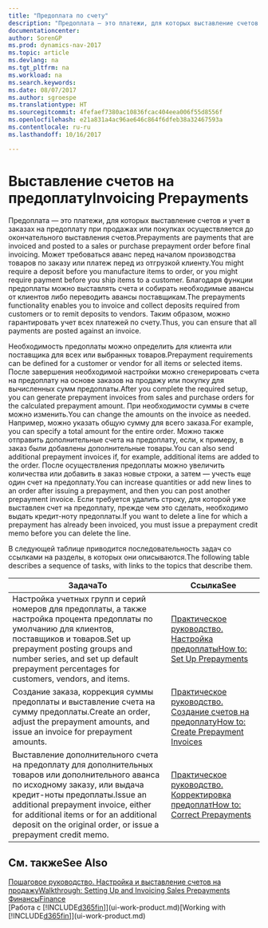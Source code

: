 ```yaml
---
title: "Предоплата по счету"
description: "Предоплата — это платежи, для которых выставление счетов и учет в заказах на предоплату при продажах или покупках осуществляется до окончательного выставления счетов. Может требоваться аванс перед началом производства товаров по заказу или платеж перед из отгрузкой клиенту. Благодаря функции предоплаты можно выставлять счета и собирать необходимые авансы от клиентов либо переводить авансы поставщикам. Таким образом, можно гарантировать учет всех платежей по счету."
documentationcenter: 
author: SorenGP
ms.prod: dynamics-nav-2017
ms.topic: article
ms.devlang: na
ms.tgt_pltfrm: na
ms.workload: na
ms.search.keywords: 
ms.date: 08/07/2017
ms.author: sgroespe
ms.translationtype: HT
ms.sourcegitcommit: 4fefaef7380ac10836fcac404eea006f55d8556f
ms.openlocfilehash: e21a831a4ac96ae646c864f6dfeb38a32467593a
ms.contentlocale: ru-ru
ms.lasthandoff: 10/16/2017

---
```

# <a name="invoicing-prepayments"></a><span data-ttu-id="f479a-106">Выставление счетов на предоплату</span><span class="sxs-lookup"><span data-stu-id="f479a-106">Invoicing Prepayments</span></span>
<span data-ttu-id="f479a-107">Предоплата — это платежи, для которых выставление счетов и учет в заказах на предоплату при продажах или покупках осуществляется до окончательного выставления счетов.</span><span class="sxs-lookup"><span data-stu-id="f479a-107">Prepayments are payments that are invoiced and posted to a sales or purchase prepayment order before final invoicing.</span></span> <span data-ttu-id="f479a-108">Может требоваться аванс перед началом производства товаров по заказу или платеж перед из отгрузкой клиенту.</span><span class="sxs-lookup"><span data-stu-id="f479a-108">You might require a deposit before you manufacture items to order, or you might require payment before you ship items to a customer.</span></span> <span data-ttu-id="f479a-109">Благодаря функции предоплаты можно выставлять счета и собирать необходимые авансы от клиентов либо переводить авансы поставщикам.</span><span class="sxs-lookup"><span data-stu-id="f479a-109">The prepayments functionality enables you to invoice and collect deposits required from customers or to remit deposits to vendors.</span></span> <span data-ttu-id="f479a-110">Таким образом, можно гарантировать учет всех платежей по счету.</span><span class="sxs-lookup"><span data-stu-id="f479a-110">Thus, you can ensure that all payments are posted against an invoice.</span></span>  

 <span data-ttu-id="f479a-111">Необходимость предоплаты можно определить для клиента или поставщика для всех или выбранных товаров.</span><span class="sxs-lookup"><span data-stu-id="f479a-111">Prepayment requirements can be defined for a customer or vendor for all items or selected items.</span></span> <span data-ttu-id="f479a-112">После завершения необходимой настройки можно сгенерировать счета на предоплату на основе заказов на продажу или покупку для вычисленных сумм предоплаты.</span><span class="sxs-lookup"><span data-stu-id="f479a-112">After you complete the required setup, you can generate prepayment invoices from sales and purchase orders for the calculated prepayment amount.</span></span> <span data-ttu-id="f479a-113">При необходимости суммы в счете можно изменить.</span><span class="sxs-lookup"><span data-stu-id="f479a-113">You can change the amounts on the invoice as needed.</span></span> <span data-ttu-id="f479a-114">Например, можно указать общую сумму для всего заказа.</span><span class="sxs-lookup"><span data-stu-id="f479a-114">For example, you can specify a total amount for the entire order.</span></span> <span data-ttu-id="f479a-115">Можно также отправить дополнительные счета на предоплату, если, к примеру, в заказ были добавлены дополнительные товары.</span><span class="sxs-lookup"><span data-stu-id="f479a-115">You can also send additional prepayment invoices if, for example, additional items are added to the order.</span></span> <span data-ttu-id="f479a-116">После осуществления предоплаты можно увеличить количества или добавить в заказ новые строки, а затем — учесть еще один счет на предоплату.</span><span class="sxs-lookup"><span data-stu-id="f479a-116">You can increase quantities or add new lines to an order after issuing a prepayment, and then you can post another prepayment invoice.</span></span> <span data-ttu-id="f479a-117">Если требуется удалить строку, для которой уже выставлен счет на предоплату, прежде чем это сделать, необходимо выдать кредит-ноту предоплаты.</span><span class="sxs-lookup"><span data-stu-id="f479a-117">If you want to delete a line for which a prepayment has already been invoiced, you must issue a prepayment credit memo before you can delete the line.</span></span>  

 <span data-ttu-id="f479a-118">В следующей таблице приводится последовательность задач со ссылками на разделы, в которых они описываются.</span><span class="sxs-lookup"><span data-stu-id="f479a-118">The following table describes a sequence of tasks, with links to the topics that describe them.</span></span>

|<span data-ttu-id="f479a-119">**Задача**</span><span class="sxs-lookup"><span data-stu-id="f479a-119">**To**</span></span>|<span data-ttu-id="f479a-120">**Ссылка**</span><span class="sxs-lookup"><span data-stu-id="f479a-120">**See**</span></span>|  
|------------|-------------|  
|<span data-ttu-id="f479a-121">Настройка учетных групп и серий номеров для предоплаты, а также настройка процента предоплаты по умолчанию для клиентов, поставщиков и товаров.</span><span class="sxs-lookup"><span data-stu-id="f479a-121">Set up prepayment posting groups and number series, and set up default prepayment percentages for customers, vendors, and items.</span></span>|[<span data-ttu-id="f479a-122">Практическое руководство. Настройка предоплаты</span><span class="sxs-lookup"><span data-stu-id="f479a-122">How to: Set Up Prepayments</span></span>](finance-set-up-prepayments.md)|
|<span data-ttu-id="f479a-123">Создание заказа, коррекция суммы предоплаты и выставление счета на сумму предоплаты.</span><span class="sxs-lookup"><span data-stu-id="f479a-123">Create an order, adjust the prepayment amounts, and issue an invoice for prepayment amounts.</span></span>|[<span data-ttu-id="f479a-124">Практическое руководство. Создание счетов на предоплату</span><span class="sxs-lookup"><span data-stu-id="f479a-124">How to: Create Prepayment Invoices</span></span>](finance-how-to-create-prepayment-invoices.md)|  
|<span data-ttu-id="f479a-125">Выставление дополнительного счета на предоплату для дополнительных товаров или дополнительного аванса по исходному заказу, или выдача кредит-ноты предоплаты.</span><span class="sxs-lookup"><span data-stu-id="f479a-125">Issue an additional prepayment invoice, either for additional items or for an additional deposit on the original order, or issue a prepayment credit memo.</span></span>|[<span data-ttu-id="f479a-126">Практическое руководство. Корректировка предоплат</span><span class="sxs-lookup"><span data-stu-id="f479a-126">How to: Correct Prepayments</span></span>](finance-how-to-correct-prepayments.md)|  

## <a name="see-also"></a><span data-ttu-id="f479a-127">См. также</span><span class="sxs-lookup"><span data-stu-id="f479a-127">See Also</span></span>  
[<span data-ttu-id="f479a-128">Пошаговое руководство. Настройка и выставление счетов на продажу</span><span class="sxs-lookup"><span data-stu-id="f479a-128">Walkthrough: Setting Up and Invoicing Sales Prepayments</span></span>](walkthrough-setting-up-and-invoicing-sales-prepayments.md)  
[<span data-ttu-id="f479a-129">Финансы</span><span class="sxs-lookup"><span data-stu-id="f479a-129">Finance</span></span>](finance.md)  
<span data-ttu-id="f479a-130">[Работа с [!INCLUDE[d365fin](includes/d365fin_md.md)]](ui-work-product.md)</span><span class="sxs-lookup"><span data-stu-id="f479a-130">[Working with [!INCLUDE[d365fin](includes/d365fin_md.md)]](ui-work-product.md)</span></span>

